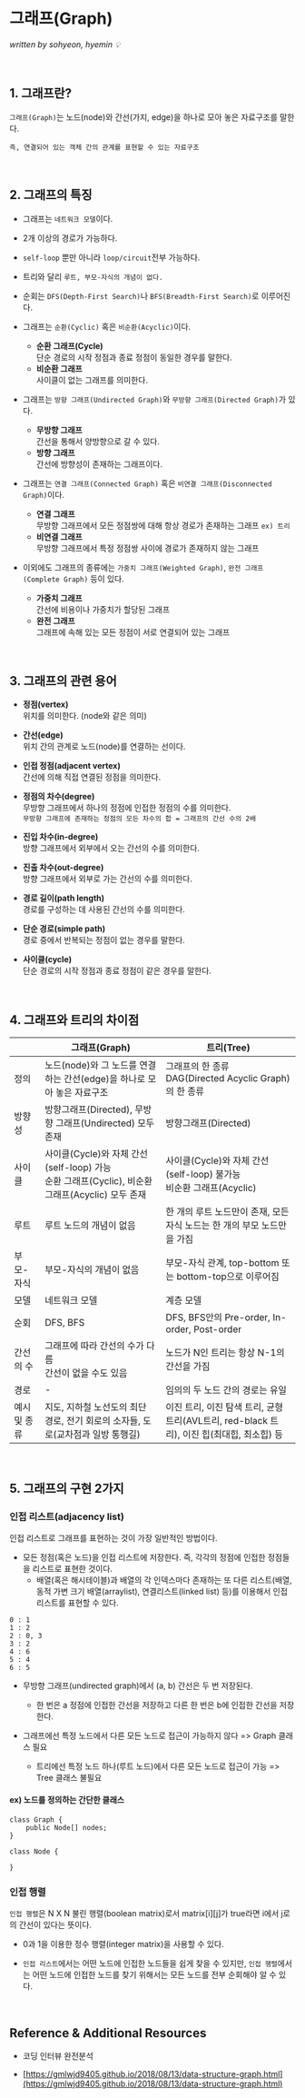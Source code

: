 # 그래프(Graph)
*written by sohyeon, hyemin 💡*

<br>

## 1. 그래프란?
  
`그래프(Graph)`는 노드(node)와 간선(가지, edge)을 하나로 모아 놓은 자료구조를 말한다.  
  
`즉, 연결되어 있는 객체 간의 관계를 표현할 수 있는 자료구조`

  <br>
  
## 2. 그래프의 특징
  
* 그래프는 `네트워크 모델`이다.  

* 2개 이상의 경로가 가능하다.  

* `self-loop` 뿐만 아니라 `loop/circuit`전부 가능하다.  

* 트리와 달리 `루트, 부모-자식의 개념이 없다.`   

* 순회는 `DFS(Depth-First Search)`나 `BFS(Breadth-First Search)`로 이루어진다.  

* 그래프는 `순환(Cyclic)` 혹은 `비순환(Acyclic)`이다.  
    * **순환 그래프(Cycle)**  
    단순 경로의 시작 정점과 종료 정점이 동일한 경우를 말한다.
    * **비순환 그래프**  
    사이클이 없는 그래프를 의미한다.

* 그래프는 `방향 그래프(Undirected Graph)`와 `무방향 그래프(Directed Graph)`가 있다.  
    * **무방향 그래프**   
    간선을 통해서 양방향으로 갈 수 있다.  
    * **방향 그래프**  
    간선에 방향성이 존재하는 그래프이다. 
        
* 그래프는 `연결 그래프(Connected Graph)` 혹은 `비연결 그래프(Disconnected Graph)`이다.  
    * **연결 그래프**  
    무방향 그래프에서 모든 정점쌍에 대해 항상 경로가 존재하는 그래프  `ex) 트리`  
    * **비연결 그래프**  
    무방향 그래프에서 특정 정점쌍 사이에 경로가 존재하지 않는 그래프  

* 이외에도 그래프의 종류에는 `가중치 그래프(Weighted Graph)`, `완전 그래프(Complete Graph)` 등이 있다.  
    * **가중치 그래프**  
    간선에 비용이나 가중치가 할당된 그래프   
    * **완전 그래프**  
    그래프에 속해 있는 모든 정점이 서로 연결되어 있는 그래프  
        
<br>

## 3. 그래프의 관련 용어
  
* **정점(vertex)**  
위치를 의미한다. (node와 같은 의미)

* **간선(edge)**  
위치 간의 관계로 노드(node)를 연결하는 선이다.  

* **인접 정점(adjacent vertex)**  
간선에 의해 직접 연결된 정점을 의미한다.  

* **정점의 차수(degree)**  
무방향 그래프에서 하나의 정점에 인접한 정점의 수를 의미한다.  
`무방향 그래프에 존재하는 정점의 모든 차수의 합 = 그래프의 간선 수의 2배`

* **진입 차수(in-degree)**  
방향 그래프에서 외부에서 오는 간선의 수를 의미한다.  

* **진출 차수(out-degree)**  
방향 그래프에서 외부로 가는 간선의 수를 의미한다.  

* **경로 길이(path length)**  
경로를 구성하는 데 사용된 간선의 수를 의미한다.  

* **단순 경로(simple path)**  
경로 중에서 반복되는 정점이 없는 경우를 말한다.  

* **사이클(cycle)**  
단순 경로의 시작 정점과 종료 정점이 같은 경우를 말한다.  

<br>

## 4. 그래프와 트리의 차이점
  
|    | 그래프(Graph) | 트리(Tree) |  
| -------------------- | -------------------- | -------------------- |  
| 정의 | 노드(node)와 그 노드를 연결하는 간선(edge)을 하나로 모아 놓은 자료구조 | 그래프의 한 종류<br>DAG(Directed Acyclic Graph)의 한 종류 |  
| 방향성 | 방향그래프(Directed), 무방향 그래프(Undirected) 모두 존재 | 방향그래프(Directed) |  
| 사이클 | 사이클(Cycle)와 자체 간선(self-loop) 가능<br>순환 그래프(Cyclic), 비순환 그래프(Acyclic) 모두 존재 | 사이클(Cycle)와 자체 간선(self-loop) 불가능<br>비순환 그래프(Acyclic) |  
| 루트 | 루트 노드의 개념이 없음 | 한 개의 루트 노드만이 존재, 모든 자식 노드는 한 개의 부모 노드만을 가짐 |  
| 부모-자식 | 부모-자식의 개념이 없음 | 부모-자식 관계, top-bottom 또는 bottom-top으로 이루어짐 |  
| 모델 | 네트워크 모델 | 계층 모델 |  
| 순회 | DFS, BFS | DFS, BFS안의 Pre-order, In-order, Post-order | 
| 간선의 수 | 그래프에 따라 간선의 수가 다름<br>간선이 없을 수도 있음 | 노드가 N인 트리는 항상 N-1의 간선을 가짐 |  
| 경로 | - | 임의의 두 노드 간의 경로는 유일 |  
| 예시 및 종류 | 지도, 지하철 노선도의 최단 경로, 전기 회로의 소자들, 도로(교차점과 일방 통행길) | 이진 트리, 이진 탐색 트리, 균형 트리(AVL트리, red-black 트리), 이진 힙(최대힙, 최소힙) 등 |  

<br> 

## 5. 그래프의 구현 2가지
### 인접 리스트(adjacency list)
인접 리스트로 그래프를 표현하는 것이 가장 일반적인 방법이다.  
  
* 모든 정점(혹은 노드)을 인접 리스트에 저장한다.  즉, 각각의 정점에 인접한 정점들을 리스트로 표현한 것이다.  
    * 배열(혹은 해시테이블)과 배열의 각 인덱스마다 존재하는 또 다른 리스트(배열, 동적 가변 크기 배열(arraylist), 연결리스트(linked list) 등)를 이용해서 인접 리스트를 표현할 수 있다.  
```
0 : 1
1 : 2
2 : 0, 3
3 : 2
4 : 6
5 : 4
6 : 5
```
  
* 무방향 그래프(undirected graph)에서 (a, b) 간선은 두 번 저장된다. 
    * 한 번은 a 정점에 인접한 간선을 저장하고 다른 한 번은 b에 인접한 간선을 저장한다.  

* 그래프에선 특정 노드에서 다른 모든 노드로 접근이 가능하지 않다 => Graph 클래스 필요
    * 트리에선 특정 노드 하나(루트 노드)에서 다른 모든 노드로 접근이 가능 => Tree 클래스 불필요
    
#### ex) 노드를 정의하는 간단한 클래스
```
class Graph {
    public Node[] nodes;
}

class Node {

}
```
  
### 인접 행렬
`인접 행렬`은 N X N 불린 행렬(boolean matrix)로서 matrix[i][j]가 true라면 i에서 j로의 간선이 있다는 뜻이다.  
  
* 0과 1을 이용한 정수 행렬(integer matrix)을 사용할 수 있다.  
  
* `인접 리스트`에서는 어떤 노드에 인접한 노드들을 쉽게 찾을 수 있지만, `인접 행렬`에서는 어떤 노드에 인접한 노드를 찾기 위해서는 모든 노드를 전부 순회해야 알 수 있다.  

<br>

## Reference & Additional Resources
* 코딩 인터뷰 완전분석 

* [https://gmlwjd9405.github.io/2018/08/13/data-structure-graph.html](https://gmlwjd9405.github.io/2018/08/13/data-structure-graph.html)

